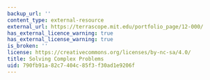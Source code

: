 ```yaml
---
backup_url: ''
content_type: external-resource
external_url: https://terrascope.mit.edu/portfolio_page/12-000/
has_external_licence_warning: true
has_external_license_warning: true
is_broken: ''
license: https://creativecommons.org/licenses/by-nc-sa/4.0/
title: Solving Complex Problems
uid: 790fb91a-82c7-404c-85f3-f30ad1e9206f
---
```

